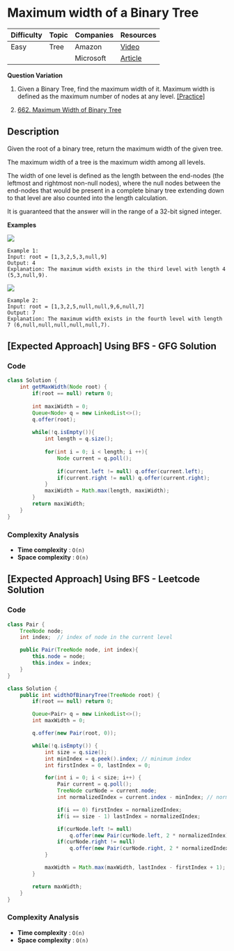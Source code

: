 # Maximum width of a Binary Tree

| Difficulty | Topic | Companies | Resources                                                             |
| ---------- | ----- | --------- | --------------------------------------------------------------------- |
| Easy       | Tree  | Amazon    | [Video](https://youtu.be/ZbybYvcVLks)                                 |
|            |       | Microsoft | [Article](https://www.geeksforgeeks.org/maximum-width-of-a-binary-tree/) |

**Question Variation**

1. Given a Binary Tree, find the maximum width of it. Maximum width is defined as the maximum number of nodes at any level. [[Practice]](https://www.geeksforgeeks.org/problems/maximum-width-of-tree/1?page=4&category=Tree,Binary%20Search%20Tree&sortBy=submissions)

1. [662. Maximum Width of Binary Tree](https://leetcode.com/problems/maximum-width-of-binary-tree/description/)

## Description
Given the root of a binary tree, return the maximum width of the given tree.

The maximum width of a tree is the maximum width among all levels.

The width of one level is defined as the length between the end-nodes (the leftmost and rightmost non-null nodes), where the null nodes between the end-nodes that would be present in a complete binary tree extending down to that level are also counted into the length calculation.

It is guaranteed that the answer will in the range of a 32-bit signed integer.

**Examples**

![](https://assets.leetcode.com/uploads/2021/05/03/width1-tree.jpg)

```
Example 1:
Input: root = [1,3,2,5,3,null,9]
Output: 4
Explanation: The maximum width exists in the third level with length 4 (5,3,null,9).
```

![](https://assets.leetcode.com/uploads/2022/03/14/maximum-width-of-binary-tree-v3.jpg)

```
Example 2:
Input: root = [1,3,2,5,null,null,9,6,null,7]
Output: 7
Explanation: The maximum width exists in the fourth level with length 7 (6,null,null,null,null,null,7).
```

## [Expected Approach] Using BFS - GFG Solution

### Code
```java
class Solution {
    int getMaxWidth(Node root) {
        if(root == null) return 0;
        
        int maxiWidth = 0;
        Queue<Node> q = new LinkedList<>();
        q.offer(root);
        
        while(!q.isEmpty()){
            int length = q.size();
            
            for(int i = 0; i < length; i ++){
                Node current = q.poll();
                
                if(current.left != null) q.offer(current.left);
                if(current.right != null) q.offer(current.right);
            }
            maxiWidth = Math.max(length, maxiWidth);
        }
        return maxiWidth;
    }
}
```

### Complexity Analysis
- **Time complexity** : `O(n)`
- **Space complexity** : `O(n)`




## [Expected Approach] Using BFS - Leetcode Solution

### Code
```java
class Pair {
    TreeNode node;
    int index;  // index of node in the current level

    public Pair(TreeNode node, int index){
        this.node = node;
        this.index = index;
    }
}

class Solution {
    public int widthOfBinaryTree(TreeNode root) {
        if(root == null) return 0;

        Queue<Pair> q = new LinkedList<>();
        int maxWidth = 0;

        q.offer(new Pair(root, 0));

        while(!q.isEmpty()) {
            int size = q.size();
            int minIndex = q.peek().index; // minimum index
            int firstIndex = 0, lastIndex = 0;

            for(int i = 0; i < size; i++) {
                Pair current = q.poll();
                TreeNode curNode = current.node;
                int normalizedIndex = current.index - minIndex; // normalize index

                if(i == 0) firstIndex = normalizedIndex;
                if(i == size - 1) lastIndex = normalizedIndex;

                if(curNode.left != null)
                    q.offer(new Pair(curNode.left, 2 * normalizedIndex));
                if(curNode.right != null)
                    q.offer(new Pair(curNode.right, 2 * normalizedIndex + 1));
            }

            maxWidth = Math.max(maxWidth, lastIndex - firstIndex + 1);
        }

        return maxWidth;
    }
}
```

### Complexity Analysis
- **Time complexity** : `O(n)`
- **Space complexity** : `O(n)`

